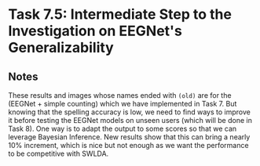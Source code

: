 # Task 7.5: Intermediate Step to the Investigation on EEGNet's Generalizability

## Notes

These results and images whose names ended with `(old)` are for the (EEGNet + simple counting) which we have implemented in Task 7. But knowing that the spelling accuracy is low, we need to find ways to improve it before testing the EEGNet models on unseen users (which will be done in Task 8). One way is to adapt the output to some scores so that we can leverage Bayesian Inference. New results show that this can bring a nearly $10\%$ increment, which is nice but not enough as we want the performance to be competitive with SWLDA.